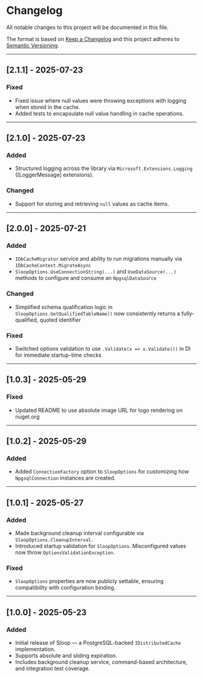 ﻿# Changelog

All notable changes to this project will be documented in this file.

The format is based on [Keep a Changelog](https://keepachangelog.com/en/1.0.0/)
and this project adheres to [Semantic Versioning](https://semver.org/spec/v2.0.0.html).

---

## [2.1.1] - 2025-07-23

### Fixed

- Fixed issue where null values were throwing exceptions with logging when stored in the cache.
- Added tests to encapsulate null value handling in cache operations.

---

## [2.1.0] - 2025-07-23

### Added

- Structured logging across the library via `Microsoft.Extensions.Logging` ([LoggerMessage] extensions).

### Changed

- Support for storing and retrieving `null` values as cache items.

---

## [2.0.0] - 2025-07-21

### Added

- `IDbCacheMigrator` service and ability to run migrations manually via `IDbCacheContext.MigrateAsync`
- `SloopOptions.UseConnectionString(...)` and `UseDataSource(...)` methods to configure and consume an
  `NpgsqlDataSource`

### Changed

- Simplified schema qualification logic in `SloopOptions.GetQualifiedTableName()` now consistently returns a
  fully-qualified, quoted identifier

### Fixed

- Switched options validation to use `.Validate(x => x.Validate())` in DI for immediate startup-time checks

---

## [1.0.3] - 2025-05-29

### Fixed

- Updated README to use absolute image URL for logo rendering on nuget.org

--- 

## [1.0.2] - 2025-05-29

### Added

- Added `ConnectionFactory` option to `SloopOptions` for customizing how `NpgsqlConnection` instances are created.

---

## [1.0.1] - 2025-05-27

### Added

- Made background cleanup interval configurable via `SloopOptions.CleanupInterval`.
- Introduced startup validation for `SloopOptions`. Misconfigured values now throw `OptionsValidationException`.

### Fixed

- `SloopOptions` properties are now publicly settable, ensuring compatibility with configuration binding.

---

## [1.0.0] - 2025-05-23

### Added

- Initial release of Sloop — a PostgreSQL-backed `IDistributedCache` implementation.
- Supports absolute and sliding expiration.
- Includes background cleanup service, command-based architecture, and integration test coverage.
